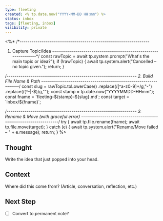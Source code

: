 ```yaml
---
type: fleeting
created: <% tp.date.now("YYYY-MM-DD HH:mm") %>
status: inbox
tags: [fleeting, inbox]
visibility: private
---
```

<%*
/*------------------------------------------------------------------
  1. Capture Topic/Idea
------------------------------------------------------------------*/
const rawTopic = await tp.system.prompt("What's the main topic or idea?");
if (!rawTopic) {
  await tp.system.alert("Cancelled – no topic given.");
  return;
}

/*------------------------------------------------------------------
  2. Build File Name & Path
------------------------------------------------------------------*/
const slug   = rawTopic.toLowerCase()
                       .replace(/[^a-z0-9]+/g,"-")
                       .replace(/(^-|-$)/g,"");
const stamp  = tp.date.now("YYYYMMDD-HHmm");
const fname  = `fleeting-${stamp}-${slug}.md`;
const target = `Inbox/${fname}`;

/*------------------------------------------------------------------
  3. Rename & Move (with graceful error)
------------------------------------------------------------------*/
try {
  await tp.file.rename(fname);
  await tp.file.move(target);
} catch (e) {
  await tp.system.alert("Rename/Move failed – " + e.message);
  return;
}
%>
<!--
NOTE: This file uses a static date for validation. For new notes, use:
created: <% tp.date.now("YYYY-MM-DD HH:mm") %>
-->

## Thought  
Write the idea that just popped into your head.

## Context  
Where did this come from? (Article, conversation, reflection, etc.)

## Next Step  
- [ ] Convert to permanent note?
